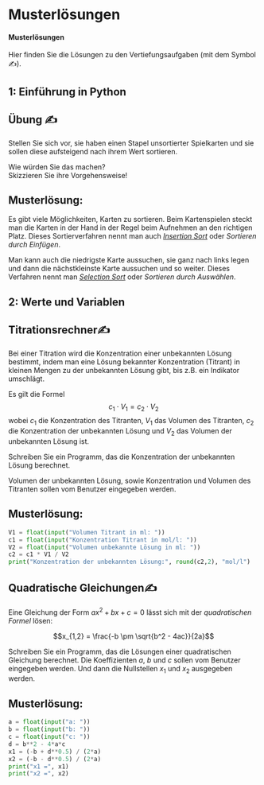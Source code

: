 <!--
author:   Tilman Schieber
email:    tilman.schieber@tu-berlin.de
version:  0.0.1
date:     2024
language: de
narrator: Deutsch Female
logo:     img/3/decisions.png
icon:     img/TU_Logo_kurz.png
comment:  Setzen Sie Logik ein, um den Fluss eines Programmes zu steuern
          und so Entscheidungen zu treffen. 
import:   https://raw.githubusercontent.com/LiaTemplates/Pyodide/master/README.md
import:   macros/macros.md
link:     styles/main.css

-->

# Musterlösungen



<div class="alert alert-green">

<h4>Musterlösungen</h4>


Hier finden Sie die Lösungen zu den Vertiefungsaufgaben (mit dem Symbol ✍).

</div>


## 1: Einführung in Python

Übung ✍️
--------

Stellen Sie sich vor, sie haben einen Stapel unsortierter Spielkarten und sie sollen diese aufsteigend nach ihrem Wert sortieren.

Wie würden Sie das machen?\
Skizzieren Sie ihre Vorgehensweise!

</div>

Musterlösung:
-------------

Es gibt viele Möglichkeiten, Karten zu sortieren. Beim Kartenspielen steckt man die Karten in der Hand in der Regel beim Aufnehmen an den richtigen Platz. Dieses Sortierverfahren nennt man auch [*Insertion Sort*](https://de.wikipedia.org/wiki/Insertionsort) oder *Sortieren durch Einfügen*.

Man kann auch die niedrigste Karte aussuchen, sie ganz nach links legen und dann die nächstkleinste Karte aussuchen und so weiter. Dieses Verfahren nennt man [*Selection Sort*](https://de.wikipedia.org/wiki/Selectionsort) oder *Sortieren durch Auswählen*.




## 2: Werte und Variablen


<div class="alert alert-yellow">

Titrationsrechner✍
------------------------
Bei einer Titration wird die Konzentration einer unbekannten Lösung bestimmt, indem man eine Lösung bekannter Konzentration (Titrant) in kleinen Mengen zu der unbekannten Lösung gibt, bis z.B. ein Indikator umschlägt.	

Es gilt die Formel $$c_1 \cdot V_1 = c_2 \cdot V_2$$ wobei $c_1$ die Konzentration des Titranten, $V_1$ das Volumen des Titranten, $c_2$ die Konzentration der unbekannten Lösung und $V_2$ das Volumen der unbekannten Lösung ist.

Schreiben Sie ein Programm, das die Konzentration der unbekannten Lösung berechnet.

Volumen der unbekannten Lösung, sowie Konzentration und Volumen des Titranten sollen vom Benutzer eingegeben werden. 

</div>

Musterlösung:
-------------

```python
V1 = float(input("Volumen Titrant in ml: "))
c1 = float(input("Konzentration Titrant in mol/l: "))
V2 = float(input("Volumen unbekannte Lösung in ml: "))
c2 = c1 * V1 / V2
print("Konzentration der unbekannten Lösung:", round(c2,2), "mol/l")
```


<div class="alert alert-yellow">

Quadratische Gleichungen✍
--------------------------

Eine Gleichung der Form $ax^2 + bx + c = 0$ lässt sich mit der *quadratischen Formel* lösen:

$$x_{1,2} = \frac{-b \pm \sqrt{b^2 - 4ac}}{2a}$$

Schreiben Sie ein Programm, das die Lösungen einer quadratischen Gleichung berechnet. Die Koeffizienten $a$, $b$ und $c$ sollen vom Benutzer eingegeben werden. Und dann die Nullstellen $x_1$ und $x_2$ ausgegeben werden.

</div>


Musterlösung:
-------------

```python
a = float(input("a: "))
b = float(input("b: "))
c = float(input("c: "))
d = b**2 - 4*a*c
x1 = (-b + d**0.5) / (2*a)
x2 = (-b - d**0.5) / (2*a)
print("x1 =", x1)
print("x2 =", x2)
```


